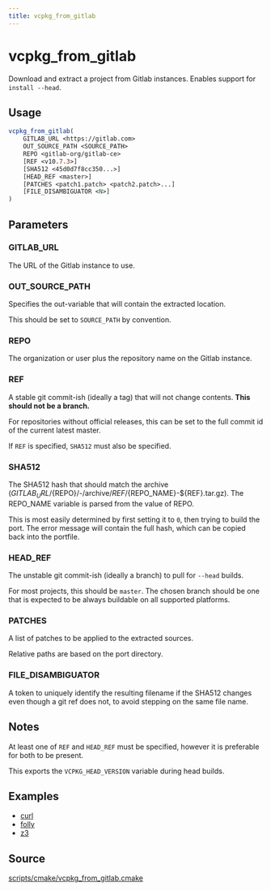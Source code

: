 ```yaml
---
title: vcpkg_from_gitlab
---
```


# vcpkg_from_gitlab

Download and extract a project from Gitlab instances. Enables support for `install --head`.

## Usage
```cmake
vcpkg_from_gitlab(
    GITLAB_URL <https://gitlab.com>
    OUT_SOURCE_PATH <SOURCE_PATH>
    REPO <gitlab-org/gitlab-ce>
    [REF <v10.7.3>]
    [SHA512 <45d0d7f8cc350...>]
    [HEAD_REF <master>]
    [PATCHES <patch1.patch> <patch2.patch>...]
    [FILE_DISAMBIGUATOR <N>]
)
```

## Parameters

### GITLAB_URL
The URL of the Gitlab instance to use.

### OUT_SOURCE_PATH
Specifies the out-variable that will contain the extracted location.

This should be set to `SOURCE_PATH` by convention.

### REPO
The organization or user plus the repository name on the Gitlab instance.

### REF
A stable git commit-ish (ideally a tag) that will not change contents. **This should not be a branch.**

For repositories without official releases, this can be set to the full commit id of the current latest master.

If `REF` is specified, `SHA512` must also be specified.

### SHA512
The SHA512 hash that should match the archive (${GITLAB_URL}/${REPO}/-/archive/${REF}/${REPO_NAME}-${REF}.tar.gz).
The REPO_NAME variable is parsed from the value of REPO.

This is most easily determined by first setting it to `0`, then trying to build the port. The error message will contain the full hash, which can be copied back into the portfile.

### HEAD_REF
The unstable git commit-ish (ideally a branch) to pull for `--head` builds.

For most projects, this should be `master`. The chosen branch should be one that is expected to be always buildable on all supported platforms.

### PATCHES
A list of patches to be applied to the extracted sources.

Relative paths are based on the port directory.

### FILE_DISAMBIGUATOR
A token to uniquely identify the resulting filename if the SHA512 changes even though a git ref does not, to avoid stepping on the same file name.

## Notes
At least one of `REF` and `HEAD_REF` must be specified, however it is preferable for both to be present.

This exports the `VCPKG_HEAD_VERSION` variable during head builds.

## Examples
* [curl](https://github.com/Microsoft/vcpkg/blob/master/ports/curl/portfile.cmake#L75)
* [folly](https://github.com/Microsoft/vcpkg/blob/master/ports/folly/portfile.cmake#L15)
* [z3](https://github.com/Microsoft/vcpkg/blob/master/ports/z3/portfile.cmake#L13)

## Source
[scripts/cmake/vcpkg\_from\_gitlab.cmake](https://github.com/Microsoft/vcpkg/blob/master/scripts/cmake/vcpkg_from_gitlab.cmake)


